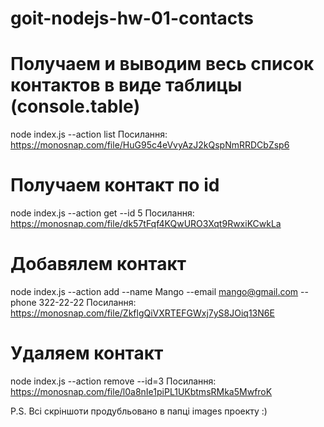 # goit-nodejs-hw-01-contacts

# Получаем и выводим весь список контактов в виде таблицы (console.table)
node index.js --action list
Посилання: https://monosnap.com/file/HuG95c4eVvyAzJ2kQspNmRRDCbZsp6

# Получаем контакт по id
node index.js --action get --id 5
Посилання: https://monosnap.com/file/dk57tFqf4KQwURO3Xqt9RwxiKCwkLa

# Добавялем контакт
node index.js --action add --name Mango --email mango@gmail.com --phone 322-22-22
Посилання: https://monosnap.com/file/ZkflgQiVXRTEFGWxj7yS8JOiq13N6E

# Удаляем контакт
node index.js --action remove --id=3
Посилання: https://monosnap.com/file/l0a8nIe1piPL1UKbtmsRMka5MwfroK

P.S. Всі скріншоти продубльовано в папці images проекту :)
